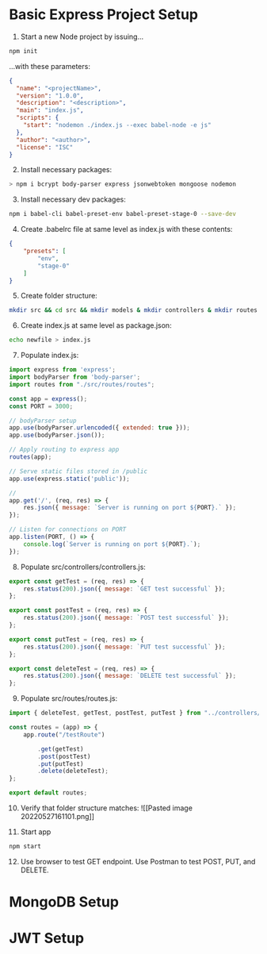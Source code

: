 # Basic Express Project Setup
1. Start a new Node project by issuing...
```bash
npm init
```
...with these parameters:
```json
{
  "name": "<projectName>",
  "version": "1.0.0",
  "description": "<description>",
  "main": "index.js",
  "scripts": {
    "start": "nodemon ./index.js --exec babel-node -e js"
  },
  "author": "<author>",
  "license": "ISC"
}
```

2. Install necessary packages:
```bash
> npm i bcrypt body-parser express jsonwebtoken mongoose nodemon
```

3. Install necessary dev packages:
```bash
npm i babel-cli babel-preset-env babel-preset-stage-0 --save-dev
```

4. Create .babelrc file at same level as index.js with these contents:
```json
{
    "presets": [
        "env",
        "stage-0"
    ]
}
```

5. Create folder structure:
```bash
mkdir src && cd src && mkdir models & mkdir controllers & mkdir routes && cd ..
```

6. Create index.js at same level as package.json:
```bash
echo newfile > index.js
```

7. Populate index.js:
```js
import express from 'express';
import bodyParser from 'body-parser';
import routes from "./src/routes/routes";

const app = express();
const PORT = 3000;

// bodyParser setup
app.use(bodyParser.urlencoded({ extended: true }));
app.use(bodyParser.json());

// Apply routing to express app
routes(app);

// Serve static files stored in /public
app.use(express.static('public'));

// 
app.get('/', (req, res) => {
    res.json({ message: `Server is running on port ${PORT}.` });
});

// Listen for connections on PORT
app.listen(PORT, () => {
    console.log(`Server is running on port ${PORT}.`);
});
```

8. Populate src/controllers/controllers.js: 
```js
export const getTest = (req, res) => {
    res.status(200).json({ message: `GET test successful` });
};

export const postTest = (req, res) => {
    res.status(200).json({ message: `POST test successful` });
};

export const putTest = (req, res) => {
    res.status(200).json({ message: `PUT test successful` });
};

export const deleteTest = (req, res) => {
    res.status(200).json({ message: `DELETE test successful` });
};
```

9. Populate src/routes/routes.js:
```js
import { deleteTest, getTest, postTest, putTest } from "../controllers/controllers"

const routes = (app) => {
    app.route("/testRoute")

        .get(getTest)
        .post(postTest)
        .put(putTest)
        .delete(deleteTest);
};

export default routes;
```

10. Verify that folder structure matches:
![[Pasted image 20220527161101.png]]

11. Start app
```bash
npm start
```

12. Use browser to test GET endpoint. Use Postman to test POST, PUT, and DELETE.

# MongoDB Setup
# JWT Setup
